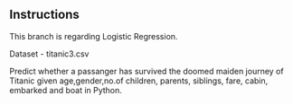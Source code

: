 Instructions
-----------------------------------------

This branch is regarding Logistic Regression.

Dataset - titanic3.csv

Predict whether a passanger has survived the doomed maiden journey of Titanic given
age,gender,no.of children, parents, siblings, fare, cabin, embarked and boat in 
Python.